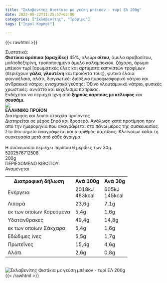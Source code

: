 ```yaml
---
title: "Σκλαβενίτης Φιστίκια με γεύση μπέικον - τυρί ΕΛ 200g"
date: 2022-05-22T11:25:57+03:00
categories: ["Σκλαβενίτης", "Τρόφιμα"]
tags: ["Ξηροί Καρποί"]

---
```

{{< rawhtml >}}

<div class="sload500"><div class="product"><div id="sistatika">Συστατικά:</div><div class="alltext"><b>Φιστίκια αράπικα (αραχίδες)</b> 45%, αλεύρι <b>σίτου</b>, άμυλο αραβοσίτου, μαλτοδεξτρίνη, τροποποιημένο άμυλο καλαμποκιού, ζάχαρη, άρωμα μπέικον τυρί [αρωματικές ύλες και αρτύματα καπνιστών τροφίμων (περιέχουν <b>γάλα</b>, <b>γλουτένη</b> και προϊόντα τους), φυτικό έλαιο: φοινικέλαιο, αλάτι, διογκωτικό: δισόξινο πυροφωσφορικό νάτριο και ανθρακικό νάτριο, ενισχυτικό γεύσης: Όξινο γλουταμινικό νάτριο, φυσικές χρωστικές: αννάττο και εκχύλισμα πάπρικας.<br>Ενδέχεται να περιέχει ίχνη από <b>ξηρούς καρπούς με κέλυφος</b> και <b>σουσάμι</b>.</div><div id="flag"><div id="flagimage"><img src="/media/icons/gr.svg"></div><span id="flagtext"><b>ΕΛΛΗΝΙΚΟ ΠΡΟΪΟΝ</b></span></div><div id="loipa">Διατήρηση και λοιπά στοιχεία προϊόντος</div><div class="alltext">Διατηρείται σε μέρος ξηρό και δροσερό. Aνάλωση κατά προτίμηση πριν από την ημερομηνία που αναγράφεται στο πάνω μέρος της συσκευασίας. Στο ίδιο σημείο αναγράφεται και ο αριθμός παρτίδας. Κλείνουμε καλά τη συσκευασία μετά από κάθε άνοιγμα.<br><br>Η συσκευασία περιέχει περίπου 6 μερίδες των 30g.</div><div id="barcode"><div id="barimage1"></div><span id="bartext">5202576712508</span></div><div id="varos"><div id="varosimage1"></div><span id="varostext">200g</span></div><div id="kivotio">ΠΕΡΙΕΧΟΜΕΝΟ ΚΙΒΩΤΙΟΥ:<br>Αναμένεται</div><div class="tabout"><table id="diatable"><tbody><tr><th>Διατροφική δήλωση</th><th>Ανά 100g</th><th>Ανά 30g</th></tr><tr><td class="texr2">Ενέργεια</td><td class="texr">2018kJ<br>483kcal</td><td class="texr">605kJ<br>145kcal</td></tr><tr><td class="texr2">Λιπαρά</td><td class="texr">23,6g</td><td class="texr">7,1g</td></tr><tr><td class="gray">εκ των οποίων Κορεσµένα</td><td class="gray2">5,4g</td><td class="gray2">1,6g</td></tr><tr><td class="texr2">Yδατάνθρακες</td><td class="texr">49,4g</td><td class="texr">14,8g</td></tr><tr><td class="gray">εκ των οποίων Σάκχαρα</td><td class="gray2">5,4g</td><td class="gray2">1,6g</td></tr><tr><td class="texr2">Eδώδιμες ίνες</td><td class="texr">5,5g</td><td class="texr">1,7g</td></tr><tr><td class="texr2">Πρωτεΐνες</td><td class="texr">15,4g</td><td class="texr">4,6g</td></tr><tr><td class="texr2">Αλάτι</td><td class="texr">2,6g</td><td class="texr">0,8g</td></tr></tbody></table></div><br><div class="pimg"><img alt="Σκλαβενίτης Φιστίκια με γεύση μπέικον - τυρί ΕΛ 200g" title="Σκλαβενίτης Φιστίκια με γεύση μπέικον - τυρί ΕΛ 200g" src="/media/images/sklavenitis-fistikia-me-geush-mpeikon-tyri-el-200g.jpg"></div></div></div>
{{< /rawhtml >}}


